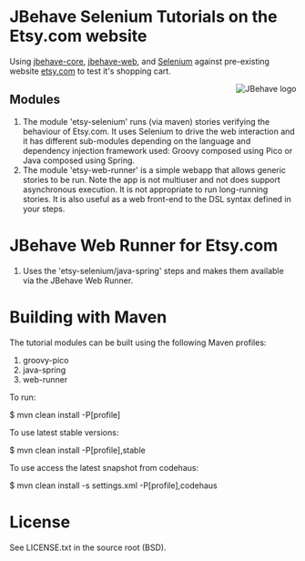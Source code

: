 # JBehave Selenium Tutorials on the Etsy.com website

Using [jbehave-core](http://github.com/jbehave/jbehave-core), [jbehave-web](http://github.com/jbehave/jbehave-web), and [Selenium](http://seleniumhq.org/) against pre-existing website [etsy.com](http://etsy.com) to test it's shopping cart.

<img src="http://jbehave.org/reference/preview/images/jbehave-logo.png" alt="JBehave logo" align="right" />

## Modules

1. The module 'etsy-selenium' runs (via maven) stories verifying the behaviour of Etsy.com.  It uses Selenium to drive the web interaction and it has different sub-modules 
depending on the language and dependency injection framework used:  Groovy composed using Pico or Java composed using Spring. 
2. The module 'etsy-web-runner' is a simple webapp that allows generic stories to be run.  Note the app is not multiuser and not does support asynchronous 
execution.   It is not appropriate to run long-running stories.  It is also useful as a web front-end to the DSL syntax defined in your steps.

# JBehave Web Runner for Etsy.com

1. Uses the 'etsy-selenium/java-spring' steps and makes them available via the JBehave Web Runner.

# Building with Maven 

The tutorial modules can be built using the following Maven profiles: 

1. groovy-pico
2. java-spring
3. web-runner

To run: 

$ mvn clean install -P[profile]

To use latest stable versions:

$ mvn clean install -P[profile],stable

To use access the latest snapshot from codehaus: 

$ mvn clean install -s settings.xml -P[profile],codehaus

# License

See LICENSE.txt in the source root (BSD).

